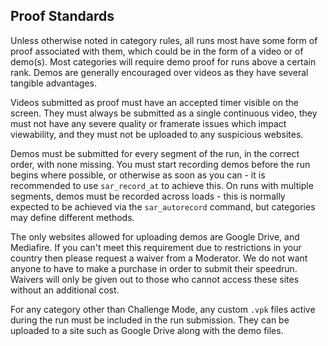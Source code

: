 ## Proof Standards

Unless otherwise noted in category rules, all runs most have some form of proof
associated with them, which could be in the form of a video or of demo(s). Most
categories will require demo proof for runs above a certain rank. Demos are generally
encouraged over videos as they have several tangible advantages.

Videos submitted as proof must have an accepted timer visible on the screen. They must
always be submitted as a single continuous video, they must not have any severe quality
or framerate issues which impact viewability, and they must not be uploaded to any
suspicious websites.

Demos must be submitted for every segment of the run, in the correct order, with none
missing. You must start recording demos before the run begins where possible, or
otherwise as soon as you can - it is recommended to use `sar_record_at` to achieve this.
On runs with multiple segments, demos must be recorded across loads - this is normally
expected to be achieved via the `sar_autorecord` command, but categories may define
different methods.

The only websites allowed for uploading demos are Google Drive, and Mediafire.
If you can't meet this requirement due to restrictions in your country then please
request a waiver from a Moderator. We do not want anyone to have to make a purchase
in order to submit their speedrun. Waivers will only be given out to those who cannot
access these sites without an additional cost.

For any category other than Challenge Mode, any custom `.vpk` files active
during the run must be included in the run submission. They can be uploaded to a
site such as Google Drive along with the demo files.
